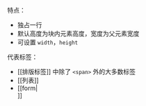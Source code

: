 特点：
- 独占一行
- 默认高度为块内元素高度，宽度为父元素宽度
- 可设置 `width`，`height`

代表标签：
- [[排版标签]] 中除了 `<span>` 外的大多数标签
- [[列表]]
- [[form|<form>]]
